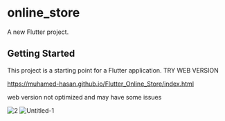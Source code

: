 # online_store

A new Flutter project.

## Getting Started

This project is a starting point for a Flutter application.
TRY WEB VERSION

https://muhamed-hasan.github.io/Flutter_Online_Store/index.html

web version not optimized and may have some issues


![2](https://user-images.githubusercontent.com/83196077/149230955-2204005b-a3a4-4fd9-867b-6fe3bbce13ed.jpg)
![Untitled-1](https://user-images.githubusercontent.com/83196077/149230958-8b3090cd-05d7-4487-a77e-21f08b1711d3.jpg)


